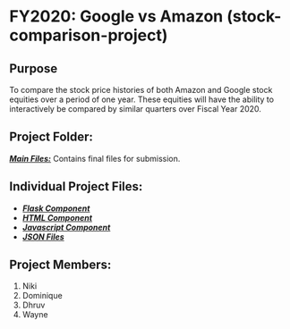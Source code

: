 # FY2020: Google vs Amazon (stock-comparison-project)

## Purpose
To compare the stock price histories of both Amazon and Google stock equities over a period of one year. These equities will have the ability to interactively be compared by similar quarters over Fiscal Year 2020.

## Project Folder:
**_[Main Files:](https://github.com/WayneJ2/stock-comparison-project/tree/Dominique/stock-comparison-project-main)_** Contains final files for submission.

## Individual Project Files:
- **_[Flask Component](https://github.com/WayneJ2/stock-comparison-project/blob/Dominique/stock-comparison-project-main/app.py)_** 
- **_[HTML Component](https://github.com/WayneJ2/stock-comparison-project/blob/Dominique/stock-comparison-project-main/templates/index.html)_** 
- **_[Javascript Component](https://github.com/WayneJ2/stock-comparison-project/blob/Dominique/stock-comparison-project-main/static/stocks.js)_**
- **_[JSON Files](https://github.com/WayneJ2/stock-comparison-project/tree/Dominique/stock-comparison-project-main/static/data)_**

## Project Members:
1. Niki 
2. Dominique
3. Dhruv
4. Wayne

